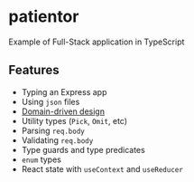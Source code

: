 # patientor

Example of Full-Stack application in TypeScript

## Features

- Typing an Express app
- Using `json` files
- [Domain-driven design](https://en.wikipedia.org/wiki/Domain-driven_design)
- Utility types (`Pick`, `Omit`, etc)
- Parsing `req.body`
- Validating `req.body`
- Type guards and type predicates
- `enum` types
- React state with `useContext` and `useReducer`
